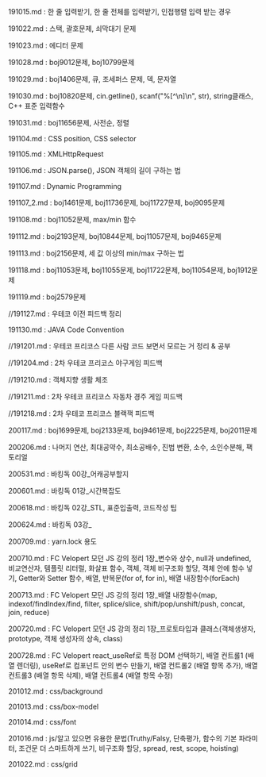 
191015.md : 한 줄 입력받기, 한 줄 전체를 입력받기, 인접행렬 입력 받는 경우

191022.md : 스택, 괄호문제, 쇠막대기 문제

191023.md : 에디터 문제

191028.md : boj9012문제, boj10799문제

191029.md : boj1406문제, 큐, 조세퍼스 문제, 덱, 문자열

191030.md : boj10820문제, cin.getline(), scanf("%[^\n]\n", str), string클래스, C++ 표준 입력함수

191031.md : boj11656문제, 사전순, 정렬

191104.md : CSS position, CSS selector

191105.md : XMLHttpRequest

191106.md : JSON.parse(), JSON 객체의 길이 구하는 법

191107.md : Dynamic Programming

191107_2.md : boj1461문제, boj11736문제, boj11727문제, boj9095문제

191108.md : boj11052문제, max/min 함수

191112.md : boj2193문제, boj10844문제, boj11057문제, boj9465문제

191113.md : boj2156문제, 세 값 이상의 min/max 구하는 법

191118.md : boj11053문제, boj11055문제, boj11722문제, boj11054문제, boj1912문제

191119.md : boj2579문제

//191127.md : 우테코 이전 피드백 정리

191130.md : JAVA Code Convention

//191201.md : 우테코 프리코스 다른 사람 코드 보면서 모르는 거 정리 & 공부

//191204.md : 2차 우테코 프리코스 야구게임 피드백

//191210.md : 객체지향 생활 체조

//191211.md : 2차 우테코 프리코스 자동차 경주 게임 피드백

//191218.md : 2차 우테코 프리코스 블랙잭 피드백

200117.md : boj1699문제, boj2133문제, boj9461문제, boj2225문제, boj2011문제

200206.md : 나머지 연산, 최대공약수, 최소공배수, 진법 변환, 소수, 소인수분해, 팩토리얼

200531.md : 바킹독 00강_어캐공부할지

200601.md : 바킹독 01강_시간복잡도

200618.md : 바킹독 02강_STL, 표준입출력, 코드작성 팁

200624.md : 바킹독 03강_

200709.md : yarn.lock 용도

200710.md : FC Velopert 모던 JS 강의 정리 1장_변수와 상수, null과 undefined, 비교연산자, 템플릿 리터럴, 화살표 함수, 객체, 객체 비구조화 할당, 객체 안에 함수 넣기, Getter와 Setter 함수, 배열, 반복문(for of, for in), 배열 내장함수(forEach)

200713.md : FC Velopert 모던 JS 강의 정리 1장_배열 내장함수(map, indexof/findIndex/find, filter, splice/slice, shift/pop/unshift/push, concat, join, reduce)

200720.md : FC Velopert 모던 JS 강의 정리 1장_프로토타입과 클래스(객체생생자, prototype, 객체 생성자의 상속, class)


200728.md : FC Velopert react_useRef로 특정 DOM 선택하기, 배열 컨트롤1 (배열 렌더링), useRef로 컴포넌트 안의 변수 만들기, 배열 컨트롤2 (배열 항목 추가), 배열 컨트롤3 (배열 항목 삭제),  배열 컨트롤4 (배열 항목 수정)

201012.md : css/background

201013.md : css/box-model

201014.md : css/font

201016.md : js/알고 있으면 유용한 문법(Truthy/Falsy, 단축평가, 함수의 기본 파라미터, 조건문 더 스마트하게 쓰기, 비구조화 할당, spread, rest, scope, hoisting)

201022.md : css/grid
